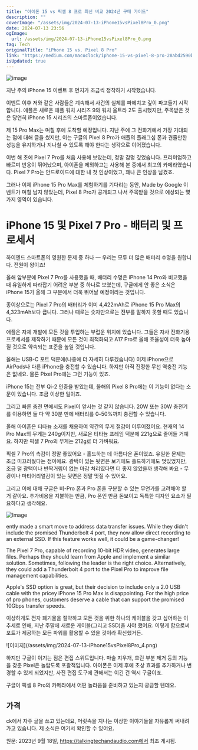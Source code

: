 ```yaml
---
title: "아이폰 15 vs 픽셀 8 프로 최신 비교 2024년 구매 가이드"
description: ""
coverImage: "/assets/img/2024-07-13-iPhone15vsPixel8Pro_0.png"
date: 2024-07-13 23:56
ogImage:
  url: /assets/img/2024-07-13-iPhone15vsPixel8Pro_0.png
tag: Tech
originalTitle: "iPhone 15 vs. Pixel 8 Pro"
link: "https://medium.com/macoclock/iphone-15-vs-pixel-8-pro-28abd2590bbd"
isUpdated: true
---
```


![image](/assets/img/2024-07-13-iPhone15vsPixel8Pro_0.png)

지난 주의 iPhone 15 이벤트 후 먼지가 조금씩 정착하기 시작했습니다.

이벤트 이후 저와 같은 사람들은 계속해서 사건의 실체를 파헤치고 깊이 파고들기 시작합니다. 애플은 새로운 애플 워치 시리즈 9와 워치 울트라 2도 출시했지만, 주목받은 것은 당연히 iPhone 15 시리즈의 스마트폰이었습니다.

제 15 Pro Max는 며칠 후에 도착할 예정입니다. 지난 주에 그 전화기에서 가장 기대되는 점에 대해 글을 썼지만, 이는 구글의 Pixel 8 Pro가 애플의 플래그십 폰과 견줄만한 성능을 유지하거나 지나칠 수 있도록 해야 한다는 생각으로 이어졌습니다.

<div class="content-ad"></div>

이번 해 초에 Pixel 7 Pro를 처음 사용해 보았는데, 정말 감명 깊었습니다. 프리미엄하고 빠르며 반응이 뛰어났으며, 아이폰을 제외하고는 사용해 본 중에서 최고의 카메라였습니다. Pixel 7 Pro는 안드로이드에 대한 내 첫 인상이었고, 꽤나 큰 인상을 남겼죠.

그러나 이제 iPhone 15 Pro Max를 체험하기를 기다리는 동안, Made by Google 이벤트가 며칠 남지 않았는데, Pixel 8 Pro가 공개되고 나서 주목받을 것으로 예상되는 몇 가지 영역이 있습니다.

# iPhone 15 및 Pixel 7 Pro - 배터리 및 프로세서

<div class="content-ad"></div>

하이엔드 스마트폰의 영원한 문제 중 하나 — 우리는 모두 더 많은 배터리 수명을 원합니다. 전원이 왕이죠!

올해 앞부분에 Pixel 7 Pro를 사용했을 때, 배터리 수명은 iPhone 14 Pro와 비교했을 때 유일하게 따라잡기 어려운 부분 중 하나로 보였는데, 구글에게 안 좋은 소식은 iPhone 15가 올해 그 부분에서 더욱 뛰어날 예정이라는 것입니다.

종이상으로는 Pixel 7 Pro의 배터리가 이미 4,422mAh로 iPhone 15 Pro Max의 4,323mAh보다 큽니다. 그러나 때로는 숫자만으로는 전부를 말하지 못할 때도 있습니다.

애플은 자체 개발에 모든 것을 투입하는 부럽운 위치에 있습니다. 그들은 자사 전화기용 프로세서를 제작하기 때문에 모든 것이 최적화되고 A17 Pro로 올해 효율성이 더욱 높아질 것으로 약속되는 표준을 높일 것입니다.

<div class="content-ad"></div>
<div class="content-ad"></div>

올해는 USB-C 포트 덕분에(나중에 더 자세히 다루겠습니다) 이제 iPhone으로 AirPods나 다른 iPhone을 충전할 수 있습니다. 하지만 아직 진정한 무선 역충전 기능은 없네요. 물론 Pixel Pro에는 그런 기능이 있죠.

iPhone 15는 전부 Qi-2 인증을 받았는데, 올해의 Pixel 8 Pro에는 이 기능이 없다는 소문이 있습니다. 조금 이상한 일이죠.

그리고 빠른 충전 면에서도 Pixel이 앞서는 것 같지 않습니다. 20W 또는 30W 충전기를 이용하면 둘 다 약 30분 만에 배터리를 0–50%까지 충전할 수 있습니다.

<div class="content-ad"></div>

<div class="content-ad"></div>
올해 아이폰은 티타늄 소재를 채용하여 약간의 무게 절감이 이루어졌어요. 현재의 14 Pro Max의 무게는 240g이지만, 새로운 티타늄 프레임 덕분에 221g으로 줄어들 거예요. 하지만 픽셀 7 Pro의 무게는 212g로 더 가벼워요.

픽셀 7 Pro의 촉감이 정말 좋았어요 - 홀드하는 데 아름다운 폰이었죠. 유일한 문제는 조금 미끄러웠다는 점이에요. 광택이 있는 뒷면은 보기에도 홀드하기에도 멋있었지만, 조금 덜 광택이나 반짝거림이 없는 마감 처리였다면 더 좋지 않았을까 생각해 봐요 - 무광이나 마티어리얼감이 있는 뒷면은 정말 멋질 수 있어요.

그리고 이에 대해 구글은 비-Pro 폰과 Pro 폰을 구분할 수 있는 무언가를 고려해야 할 거 같아요. 추가비용을 지불하는 만큼, Pro 폰인 만큼 돋보이고 독특한 디자인 요소가 필요하다고 생각해요.

<div class="content-ad"></div>

![Image](/assets/img/2024-07-13-iPhone15vsPixel8Pro_3.png)

<div class="content-ad"></div>ently made a smart move to address data transfer issues. While they didn't include the promised Thunderbolt 4 port, they now allow direct recording to an external SSD. If this feature works well, it could be a game-changer!

The Pixel 7 Pro, capable of recording 10-bit HDR video, generates large files. Perhaps they should learn from Apple and implement a similar solution. Sometimes, following the leader is the right choice. Alternatively, they could add a Thunderbolt 4 port to the Pixel Pro to improve file management capabilities.

Apple's SSD option is great, but their decision to include only a 2.0 USB cable with the pricey iPhone 15 Pro Max is disappointing. For the high price of pro phones, customers deserve a cable that can support the promised 10Gbps transfer speeds.

<div class="content-ad"></div>

이상하게도 전자 폐기물을 절약하고 모든 것을 위한 하나의 케이블을 갖고 싶어하는 이 추세로 인해, 지난 주말에 새로운 케이블(그리고 SSD)을 사야 했어요. 이렇게 함으로써 포트가 제공하는 모든 파워를 활용할 수 있을 것이라 확신했거든.

<div class="content-ad"></div>
![이미지](/assets/img/2024-07-13-iPhone15vsPixel8Pro_4.png)

하지만 구글이 이기는 점은 편집 스위트입니다. 마술 지우개, 흐린 부분 제거 등의 기능을 갖춘 Pixel은 놀랍도록 포괄적입니다. 아이폰은 이제 후에 초상 효과를 추가하거나 변경할 수 있게 되었지만, 사진 편집 도구에 관해서는 이긴 건 역시 구글이죠.

<div class="content-ad"></div>

구글이 픽셀 8 Pro의 카메라에서 어떤 놀라움을 준비하고 있는지 궁금할 텐데요.

## 가격

<div class="content-ad"></div>ck에서 자주 글을 쓰고 있는데요, 머릿속을 지나는 이상한 이야기들을 자유롭게 써내려가고 있습니다. 제 소식은 여기서 확인할 수 있어요.

원문: 2023년 9월 18일, https://talkingtechandaudio.com에서 최초 게시됨.

<div class="content-ad"></div><div class="content-ad"></div><div class="content-ad"></div><div class="content-ad"></div><div class="content-ad"></div><div class="content-ad"></div>
